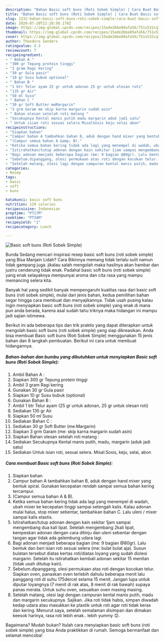 ```yaml
---
description: "Bahan Basic soft buns (Roti Sobek Simple) | Cara Buat Basic soft buns (Roti Sobek Simple) Yang Mudah Dan Praktis"
title: "Bahan Basic soft buns (Roti Sobek Simple) | Cara Buat Basic soft buns (Roti Sobek Simple) Yang Mudah Dan Praktis"
slug: 1232-bahan-basic-soft-buns-roti-sobek-simple-cara-buat-basic-soft-buns-roti-sobek-simple-yang-mudah-dan-praktis
date: 2020-07-20T22:28:50.178Z
image: https://img-global.cpcdn.com/recipes/15ade2bbe89afa56/751x532cq70/basic-soft-buns-roti-sobek-simple-foto-resep-utama.jpg
thumbnail: https://img-global.cpcdn.com/recipes/15ade2bbe89afa56/751x532cq70/basic-soft-buns-roti-sobek-simple-foto-resep-utama.jpg
cover: https://img-global.cpcdn.com/recipes/15ade2bbe89afa56/751x532cq70/basic-soft-buns-roti-sobek-simple-foto-resep-utama.jpg
author: Theodore Sanders
ratingvalue: 4.3
reviewcount: 7
recipeingredient:
- " Bahan A "
- "300 gr Tepung protein tinggi"
- "3 gram Ragi kering"
- "30 gr Gula pasir"
- "10 gr Susu bubuk optional"
- " Bahan B "
- "1 btr Telur ayam 25 gr untuk adonan 25 gr untuk olesan roti"
- "135 gr Air"
- "50 ml Susu"
- " Bahan C "
- "30 gr Soft Butter meMargarin"
- "3 grm Garam me skip karna margarin sudah asin"
- " Bahan olesan setelah roti matang "
- "Secukupnya Kental manis putih madu margarin aduk jadi satu"
- " Untuk isian roti sesuai selera MisalSosis keju selai abon"
recipeinstructions:
- "Siapkan bahan"
- "Campur bahan A tambahkan bahan B, aduk dengan hand mixer yang bentuk spiral. Gunakan kecepatan rendah sampai semua bahan kering tercampur."
- "(Campur semua bahan A &amp; B)."
- "Ketika semua bahan kering tidak ada lagi yang menempel di wadah, ubah mixer ke kecepatan tinggi sampai setengah kalis. Kalau adonan mulai halus, stop mixer sebentar, tambahkan bahan C. Lalu uleni / mixer sampai kalis elastis."
- "Istirahatkan/tutup adonan dengan kain sekitar 1jam sampai mengembang dua kali lipat. Setelah mengembang 2kali lipat, kempeskan adonan dengan cara ditinju dan uleni sebentar dengan tangan agar tidak ada gelembung udara lagi."
- "Bagi adonan menjadi beberapa bagian (me: 9 bagian @80gr). Lalu bentuk dan beri isian roti sesuai selera (me: bulat bulat aja). Susun bulatan tersebut diatas kertas roti/diatas loyang yang sudah diolesi margarin. Setelah itu istirahatkan kembali adonan sekitar 15 menitan (tidak usah ditutup kain)."
- "Sebelum.dipanggang, olesi permukaan atas roti dengan kocokan telur. Siapkan oven, panaskan oven terlebih dahulu beberapa menit lalu panggang roti di suhu 175dercel selama 15 menit. Jangan lupa untuk diputar loyangnya (7 menit di rak atas, 8 menit di rak bawah) supaya panas merata. Untuk suhu oven, sesuaikan oven masing masing."
- "Setelah matang, olesi lagi dengan campuran kental manis putih, madu dan margarin secukupnya. Sajikan. Jika roti tidak habis, simpan diwadah kedap udara atau masukkan ke plastik untuk roti agar roti tidak keras dan kering. Menurut saya, setelah semalaman disimpan dan dimakan keesok harinya, rasa roti lebih enak.. lebih yummy 😊."
categories:
- Resep
tags:
- basic
- soft
- buns

katakunci: basic soft buns 
nutrition: 129 calories
recipecuisine: Indonesian
preptime: "PT17M"
cooktime: "PT34M"
recipeyield: "1"
recipecategory: Lunch

---
```



![Basic soft buns (Roti Sobek Simple)](https://img-global.cpcdn.com/recipes/15ade2bbe89afa56/751x532cq70/basic-soft-buns-roti-sobek-simple-foto-resep-utama.jpg)

Bunda Sedang mencari inspirasi resep basic soft buns (roti sobek simple) yang Bisa Manjain Lidah? Cara Bikinnya memang tidak terlalu sulit namun tidak gampang juga. jikalau salah mengolah maka hasilnya akan hambar dan justru cenderung tidak enak. Padahal basic soft buns (roti sobek simple) yang enak selayaknya mempunyai aroma dan cita rasa yang mampu memancing selera kita.



Banyak hal yang sedikit banyak mempengaruhi kualitas rasa dari basic soft buns (roti sobek simple), mulai dari jenis bahan, kedua pemilihan bahan segar hingga cara membuat dan menyajikannya. Tidak usah pusing kalau ingin menyiapkan basic soft buns (roti sobek simple) yang enak di mana pun anda berada, karena asal sudah tahu triknya maka hidangan ini mampu jadi sajian istimewa.


Berikut ini ada beberapa tips dan trik praktis yang dapat diterapkan untuk mengolah basic soft buns (roti sobek simple) yang siap dikreasikan. Anda bisa membuat Basic soft buns (Roti Sobek Simple) menggunakan 15 jenis bahan dan 8 langkah pembuatan. Berikut ini cara untuk membuat hidangannya.

<!--inarticleads1-->

##### Bahan-bahan dan bumbu yang dibutuhkan untuk menyiapkan Basic soft buns (Roti Sobek Simple):

1. Ambil  Bahan A :
1. Siapkan 300 gr Tepung protein tinggi
1. Ambil 3 gram Ragi kering
1. Gunakan 30 gr Gula pasir
1. Siapkan 10 gr Susu bubuk (optional)
1. Gunakan  Bahan B :
1. Ambil 1 btr Telur ayam (25 gr untuk adonan, 25 gr untuk olesan roti)
1. Sediakan 135 gr Air
1. Siapkan 50 ml Susu
1. Sediakan  Bahan C :
1. Sediakan 30 gr Soft Butter (me:Margarin)
1. Siapkan 3 grm Garam (me: skip karna margarin sudah asin)
1. Siapkan  Bahan olesan setelah roti matang :
1. Sediakan Secukupnya Kental manis putih, madu, margarin (aduk jadi satu)
1. Sediakan  Untuk isian roti, sesuai selera. Misal:Sosis, keju, selai, abon




<!--inarticleads2-->

##### Cara membuat Basic soft buns (Roti Sobek Simple):

1. Siapkan bahan
1. Campur bahan A tambahkan bahan B, aduk dengan hand mixer yang bentuk spiral. Gunakan kecepatan rendah sampai semua bahan kering tercampur.
1. (Campur semua bahan A &amp; B).
1. Ketika semua bahan kering tidak ada lagi yang menempel di wadah, ubah mixer ke kecepatan tinggi sampai setengah kalis. Kalau adonan mulai halus, stop mixer sebentar, tambahkan bahan C. Lalu uleni / mixer sampai kalis elastis.
1. Istirahatkan/tutup adonan dengan kain sekitar 1jam sampai mengembang dua kali lipat. Setelah mengembang 2kali lipat, kempeskan adonan dengan cara ditinju dan uleni sebentar dengan tangan agar tidak ada gelembung udara lagi.
1. Bagi adonan menjadi beberapa bagian (me: 9 bagian @80gr). Lalu bentuk dan beri isian roti sesuai selera (me: bulat bulat aja). Susun bulatan tersebut diatas kertas roti/diatas loyang yang sudah diolesi margarin. Setelah itu istirahatkan kembali adonan sekitar 15 menitan (tidak usah ditutup kain).
1. Sebelum.dipanggang, olesi permukaan atas roti dengan kocokan telur. Siapkan oven, panaskan oven terlebih dahulu beberapa menit lalu panggang roti di suhu 175dercel selama 15 menit. Jangan lupa untuk diputar loyangnya (7 menit di rak atas, 8 menit di rak bawah) supaya panas merata. Untuk suhu oven, sesuaikan oven masing masing.
1. Setelah matang, olesi lagi dengan campuran kental manis putih, madu dan margarin secukupnya. Sajikan. Jika roti tidak habis, simpan diwadah kedap udara atau masukkan ke plastik untuk roti agar roti tidak keras dan kering. Menurut saya, setelah semalaman disimpan dan dimakan keesok harinya, rasa roti lebih enak.. lebih yummy 😊.




Bagaimana? Mudah bukan? Itulah cara menyiapkan basic soft buns (roti sobek simple) yang bisa Anda praktikkan di rumah. Semoga bermanfaat dan selamat mencoba!
